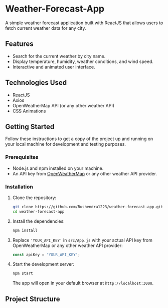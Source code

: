 # Weather-Forecast-App

A simple weather forecast application built with ReactJS that allows users to fetch current weather data for any city.

## Features

- Search for the current weather by city name.
- Display temperature, humidity, weather conditions, and wind speed.
- Interactive and animated user interface.

## Technologies Used

- ReactJS
- Axios
- OpenWeatherMap API (or any other weather API)
- CSS Animations

## Getting Started

Follow these instructions to get a copy of the project up and running on your local machine for development and testing purposes.

### Prerequisites

- Node.js and npm installed on your machine.
- An API key from [OpenWeatherMap](https://openweathermap.org/api) or any other weather API provider.

### Installation

1. Clone the repository:

    ```bash
    git clone https://github.com/Rushendra1223/weather-forecast-app.git
    cd weather-forecast-app
    ```

2. Install the dependencies:

    ```bash
    npm install
    ```

3. Replace `'YOUR_API_KEY'` in `src/App.js` with your actual API key from OpenWeatherMap or any other weather API provider:

    ```javascript
    const apiKey = 'YOUR_API_KEY';
    ```

4. Start the development server:

    ```bash
    npm start
    ```

    The app will open in your default browser at `http://localhost:3000`.

## Project Structure

